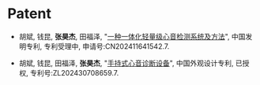 # Patent
* 胡斌, 钱昆, **张昊杰**, 田福泽, "[一种一体化轻量级心音检测系统及方法](https://kns.cnki.net/kcms2/article/abstract?v=4fayqqv3WFd4Zk6MWIX5SX6v8qk-V5nnYihyJWFYHHUMXIp9JXKNYfpp9a9RpFlKcgmnXJvzYKBMlzh11Gky9EghdS_IopUKJl8c02-NsEq4UB0J1GUeWxrbNt6y5260kT7dHKzG8SwbcGgdbo1x6rA8CHOPiroiI0WCr4liP0jQ7XlMDckZojGmLjyEGHH2&uniplatform=NZKPT&language=CHS)", 
中国发明专利, 专利受理中, 申请号:CN202411641542.7.

* 胡斌, 钱昆, 田福泽, **张昊杰**, "[手持式心音诊断设备](https://kns.cnki.net/kcms2/article/abstract?v=MmR6bzzH81EAx0elURm8cilqHDJ-mDb_u--ygiByyj3G7wo5Lur6KElWJHE4eH4722aKHCYhU-t6U0Xp_krv8yliBj8m2aZF1jqc2F-3qzrpr_7zVFvE1uC9wpVAmlBDpOLeccJPu3rB1mQaa1yv93TRrRSncurYvP2V-SOWLR5gcPlCnX1RHA==&uniplatform=NZKPT&language=CHS)", 中国外观设计专利, 已授权, 专利号:ZL202430708659.7.